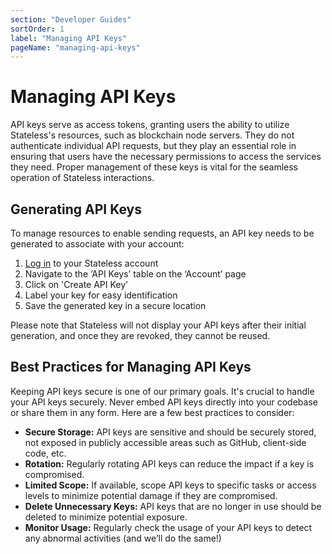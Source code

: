 ```yaml
---
section: "Developer Guides"
sortOrder: 1
label: "Managing API Keys"
pageName: "managing-api-keys"
---
```

# Managing API Keys

API keys serve as access tokens, granting users the ability to utilize
Stateless's resources, such as blockchain node servers. They do not
authenticate individual API requests, but they play an essential role in
ensuring that users have the necessary permissions to access the services they
need. Proper management of these keys is vital for the seamless operation of
Stateless interactions.

## Generating API Keys

To manage resources to enable sending requests, an API key needs to be
generated to associate with your account:

1. [Log in](https://app.stateless.solutions) to your Stateless account
2. Navigate to the ‘API Keys’ table on the ‘Account’ page
3. Click on 'Create API Key'
4. Label your key for easy identification
5. Save the generated key in a secure location

Please note that Stateless will not display your API keys after their initial
generation, and once they are revoked, they cannot be reused.

## Best Practices for Managing API Keys

Keeping API keys secure is one of our primary goals. It's crucial to handle
your API keys securely. Never embed API keys directly into your codebase or
share them in any form. Here are a few best practices to consider:

- **Secure Storage:** API keys are sensitive and should be securely stored, not
  exposed in publicly accessible areas such as GitHub, client-side code, etc.
- **Rotation:** Regularly rotating API keys can reduce the impact if a key is
  compromised.
- **Limited Scope:** If available, scope API keys to specific tasks or access
  levels to minimize potential damage if they are compromised.
- **Delete Unnecessary Keys:** API keys that are no longer in use should be
  deleted to minimize potential exposure.
- **Monitor Usage:** Regularly check the usage of your API keys to detect any
  abnormal activities (and we’ll do the same!)
